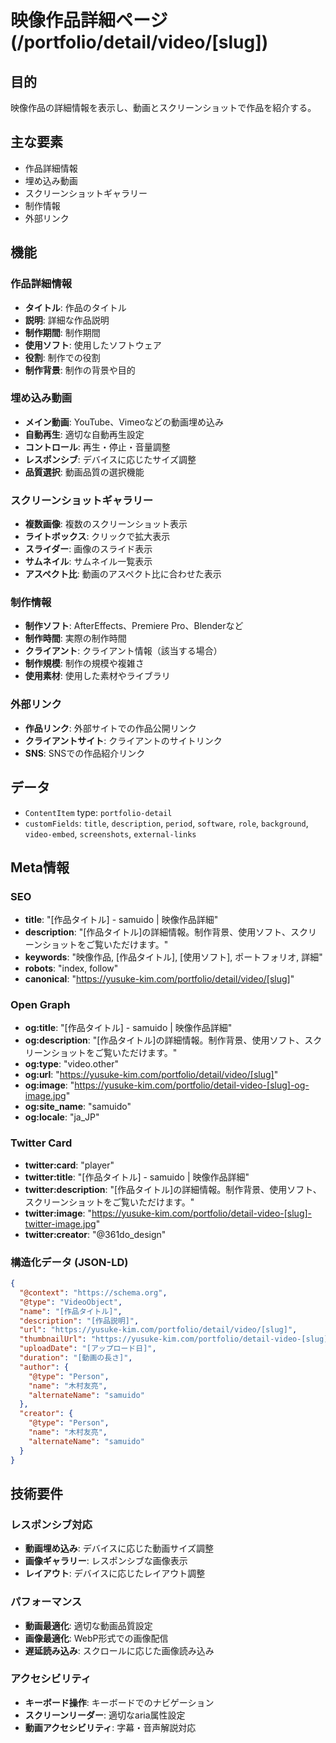 # 映像作品詳細ページ (/portfolio/detail/video/[slug])

## 目的

映像作品の詳細情報を表示し、動画とスクリーンショットで作品を紹介する。

## 主な要素

- 作品詳細情報
- 埋め込み動画
- スクリーンショットギャラリー
- 制作情報
- 外部リンク

## 機能

### 作品詳細情報

- **タイトル**: 作品のタイトル
- **説明**: 詳細な作品説明
- **制作期間**: 制作期間
- **使用ソフト**: 使用したソフトウェア
- **役割**: 制作での役割
- **制作背景**: 制作の背景や目的

### 埋め込み動画

- **メイン動画**: YouTube、Vimeoなどの動画埋め込み
- **自動再生**: 適切な自動再生設定
- **コントロール**: 再生・停止・音量調整
- **レスポンシブ**: デバイスに応じたサイズ調整
- **品質選択**: 動画品質の選択機能

### スクリーンショットギャラリー

- **複数画像**: 複数のスクリーンショット表示
- **ライトボックス**: クリックで拡大表示
- **スライダー**: 画像のスライド表示
- **サムネイル**: サムネイル一覧表示
- **アスペクト比**: 動画のアスペクト比に合わせた表示

### 制作情報

- **制作ソフト**: AfterEffects、Premiere Pro、Blenderなど
- **制作時間**: 実際の制作時間
- **クライアント**: クライアント情報（該当する場合）
- **制作規模**: 制作の規模や複雑さ
- **使用素材**: 使用した素材やライブラリ

### 外部リンク

- **作品リンク**: 外部サイトでの作品公開リンク
- **クライアントサイト**: クライアントのサイトリンク
- **SNS**: SNSでの作品紹介リンク

## データ

- `ContentItem` type: `portfolio-detail`
- `customFields`: `title`, `description`, `period`, `software`, `role`, `background`, `video-embed`, `screenshots`, `external-links`

## Meta情報

### SEO

- **title**: "[作品タイトル] - samuido | 映像作品詳細"
- **description**: "[作品タイトル]の詳細情報。制作背景、使用ソフト、スクリーンショットをご覧いただけます。"
- **keywords**: "映像作品, [作品タイトル], [使用ソフト], ポートフォリオ, 詳細"
- **robots**: "index, follow"
- **canonical**: "https://yusuke-kim.com/portfolio/detail/video/[slug]"

### Open Graph

- **og:title**: "[作品タイトル] - samuido | 映像作品詳細"
- **og:description**: "[作品タイトル]の詳細情報。制作背景、使用ソフト、スクリーンショットをご覧いただけます。"
- **og:type**: "video.other"
- **og:url**: "https://yusuke-kim.com/portfolio/detail/video/[slug]"
- **og:image**: "https://yusuke-kim.com/portfolio/detail-video-[slug]-og-image.jpg"
- **og:site_name**: "samuido"
- **og:locale**: "ja_JP"

### Twitter Card

- **twitter:card**: "player"
- **twitter:title**: "[作品タイトル] - samuido | 映像作品詳細"
- **twitter:description**: "[作品タイトル]の詳細情報。制作背景、使用ソフト、スクリーンショットをご覧いただけます。"
- **twitter:image**: "https://yusuke-kim.com/portfolio/detail-video-[slug]-twitter-image.jpg"
- **twitter:creator**: "@361do_design"

### 構造化データ (JSON-LD)

```json
{
  "@context": "https://schema.org",
  "@type": "VideoObject",
  "name": "[作品タイトル]",
  "description": "[作品説明]",
  "url": "https://yusuke-kim.com/portfolio/detail/video/[slug]",
  "thumbnailUrl": "https://yusuke-kim.com/portfolio/detail-video-[slug]-thumbnail.jpg",
  "uploadDate": "[アップロード日]",
  "duration": "[動画の長さ]",
  "author": {
    "@type": "Person",
    "name": "木村友亮",
    "alternateName": "samuido"
  },
  "creator": {
    "@type": "Person",
    "name": "木村友亮",
    "alternateName": "samuido"
  }
}
```

## 技術要件

### レスポンシブ対応

- **動画埋め込み**: デバイスに応じた動画サイズ調整
- **画像ギャラリー**: レスポンシブな画像表示
- **レイアウト**: デバイスに応じたレイアウト調整

### パフォーマンス

- **動画最適化**: 適切な動画品質設定
- **画像最適化**: WebP形式での画像配信
- **遅延読み込み**: スクロールに応じた画像読み込み

### アクセシビリティ

- **キーボード操作**: キーボードでのナビゲーション
- **スクリーンリーダー**: 適切なaria属性設定
- **動画アクセシビリティ**: 字幕・音声解説対応
